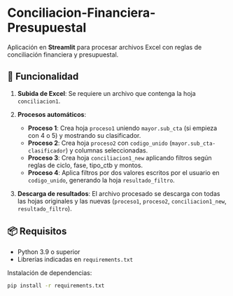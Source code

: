 # Conciliacion-Financiera-Presupuestal

Aplicación en **Streamlit** para procesar archivos Excel con reglas de conciliación financiera y presupuestal.

## 🚀 Funcionalidad

1. **Subida de Excel**: Se requiere un archivo que contenga la hoja `conciliacion1`.
2. **Procesos automáticos**:
   - **Proceso 1**: Crea hoja `proceso1` uniendo `mayor.sub_cta` (si empieza con 4 o 5) y mostrando su clasificador.
   - **Proceso 2**: Crea hoja `proceso2` con `codigo_unido` (`mayor.sub_cta-clasificador`) y columnas seleccionadas.
   - **Proceso 3**: Crea hoja `conciliacion1_new` aplicando filtros según reglas de ciclo, fase, tipo_ctb y montos.
   - **Proceso 4**: Aplica filtros por dos valores escritos por el usuario en `codigo_unido`, generando la hoja `resultado_filtro`.

3. **Descarga de resultados**: El archivo procesado se descarga con todas las hojas originales y las nuevas (`proceso1`, `proceso2`, `conciliacion1_new`, `resultado_filtro`).

## 📦 Requisitos

- Python 3.9 o superior  
- Librerías indicadas en `requirements.txt`

Instalación de dependencias:
```bash
pip install -r requirements.txt
